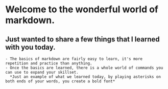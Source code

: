 # Welcome to the wonderful world of markdown.  

## Just wanted to share a few things that I learned with you today.  
    - The basics of markdown are fairly easy to learn, it's more repetition and practice than anything.
    - Once the basics are learned, there is a whole world of commands you can use to expand your skillset. 
      *Just an example of what we learned today, by playing asterisks on both ends of your words, you create a bold font*
